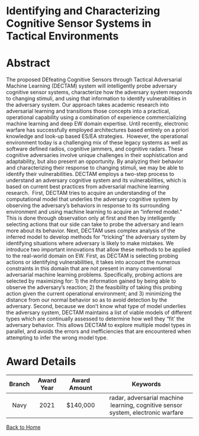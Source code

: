 
Identifying and Characterizing Cognitive Sensor Systems in Tactical Environments
================================================================================

# Abstract


The proposed DEfeating Cognitive Sensors through Tactical Adversarial Machine Learning (DECTAM) system will intelligently probe adversary cognitive sensor systems, characterize how the adversary system responds to changing stimuli, and using that information to identify vulnerabilities in the adversary system. Our approach takes academic research into adversarial learning and transitions those concepts into a practical, operational capability using a combination of experience commercializing machine learning and deep EW domain expertise. Until recently, electronic warfare has successfully employed architectures based entirely on a priori knowledge and look-up based ES/EA strategies.  However, the operational environment today is a challenging mix of these legacy systems as well as software defined radios, cognitive jammers, and cognitive radars. These cognitive adversaries involve unique challenges in their sophistication and adaptability, but also present an opportunity. By analyzing their behavior and characterizing their response to changing stimuli, we may be able to identify their vulnerabilities. DECTAM employs a two-step process to understand an adversary cognitive system and its vulnerabilities, which is based on current best practices from adversarial machine learning research.  First, DECTAM tries to acquire an understanding of the computational model that underlies the adversary cognitive system by observing the adversary’s behaviors in response to its surrounding environment and using machine learning to acquire an “inferred model.” This is done through observation only at first and then by intelligently selecting actions that our side can take to probe the adversary and learn more about its behavior. Next, DECTAM uses complex analysis of the inferred model to develop methods for “tricking” the adversary system by identifying situations where adversary is likely to make mistakes. We introduce two important innovations that allow these methods to be applied to the real-world domain on EW. First, as DECTAM is selecting probing actions or identifying vulnerabilities, it takes into account the numerous constraints in this domain that are not present in many conventional adversarial machine learning problems. Specifically, probing actions are selected by maximizing for: 1) the information gained by being able to observe the adversary’s reaction; 2) the feasibility of taking this probing action given the current operational environment; and 3) minimizing the distance from our normal behavior so as to avoid detection by the adversary. Second, because we don’t know what type of model underlies the adversary system, DECTAM maintains a list of viable models of different types which are continually assessed to determine how well they “fit’ the adversary behavior. This allows DECTAM to explore multiple model types in parallel, and avoids the errors and inefficiencies that are encountered when attempting to infer the wrong model type.  

# Award Details

|Branch|Award Year|Award Amount|Keywords|
| :---: | :---: | :---: | :---: |
|Navy|2021|$140,000|radar, adversarial machine learning, cognitive sensor system, electronic warfare|
  
  


[Back to Home](https://github.com/chrischow/dod_sbir_awards/JH/#2194)